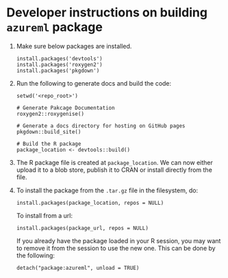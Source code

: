 # Developer instructions on building `azureml` package
1. Make sure below packages are installed.
    ```
    install.packages('devtools')
    install.packages('roxygen2')
    install.packages('pkgdown')
    ```
2. Run the following to generate docs and build the code:
   ```
   setwd('<repo_root>')

   # Generate Pakcage Documentation
   roxygen2::roxygenise()

   # Generate a docs directory for hosting on GitHub pages
   pkgdown::build_site()

   # Build the R package
   package_location <- devtools::build()
   ```
3. The R package file is created at `package_location`. We can now either upload it to a blob store, publish it to CRAN or install directly from the file.
4. To install the package from the `.tar.gz` file in the filesystem, do:
   ```
   install.packages(package_location, repos = NULL)
   ```
   To install from a url:
   ```
   install.packages(package_url, repos = NULL)
   ```

   If you already have the package loaded in your R session, you may want to
   remove it from the session to use the new one. This can be done by the
   following:
   ```
   detach("package:azureml", unload = TRUE)
    ```
